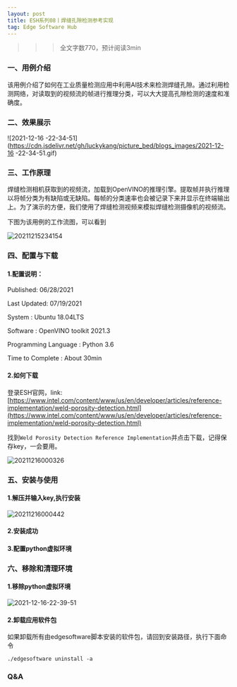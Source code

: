 ```yaml
---
layout: post
title: ESH系列08丨焊缝孔隙检测参考实现
tag: Edge Software Hub
---
```


>>> 全文字数770，预计阅读3min


### 一、用例介绍

该用例介绍了如何在工业质量检测应用中利用AI技术来检测焊缝孔隙。通过利用检测网络，对读取到的视频流的帧进行推理分类，可以大大提高孔隙检测的速度和准确度。

### 二、效果展示

![2021-12-16 -22-34-51](https://cdn.jsdelivr.net/gh/luckykang/picture_bed/blogs_images/2021-12-16 -22-34-51.gif)

### 三、工作原理

焊缝检测相机获取到的视频流，加载到OpenVINO的推理引擎。提取帧并执行推理以将帧分类为有缺陷或无缺陷。每帧的分类速率也会被记录下来并显示在终端输出上。为了演示的方便，我们使用了焊缝检测视频来模拟焊缝检测摄像机的视频流。

下图为该用例的工作流图，可以看到

![20211215234154](https://cdn.jsdelivr.net/gh/luckykang/picture_bed/blogs_images/20211215234154.png)

### 四、配置与下载

#### 1.配置说明：

Published: 06/28/2021  

Last Updated: 07/19/2021

System : Ubuntu 18.04LTS

Software : OpenVINO toolkit 2021.3

Programming Language : Python 3.6

Time to Complete : About 30min

#### 2.如何下载

登录ESH官网，link:[https://www.intel.com/content/www/us/en/developer/articles/reference-implementation/weld-porosity-detection.html](https://www.intel.com/content/www/us/en/developer/articles/reference-implementation/weld-porosity-detection.html)

找到`Weld Porosity Detection Reference Implementation`并点击下载，记得保存key，一会要用。

![20211216000326](https://cdn.jsdelivr.net/gh/luckykang/picture_bed/blogs_images/20211216000326.png)







### 五、安装与使用

#### 1.解压并输入key,执行安装

![20211216000442](https://cdn.jsdelivr.net/gh/luckykang/picture_bed/blogs_images/20211216000442.png)

#### 2.安装成功



#### 3.配置python虚拟环境






### 六、移除和清理环境

#### 1.移除python虚拟环境

![2021-12-16-22-39-51](https://cdn.jsdelivr.net/gh/luckykang/picture_bed/blogs_images/2021-12-16-22-39-51.png)

#### 2.卸载应用软件包

如果卸载所有由edgesoftware脚本安装的软件包，请回到安装路径，执行下面命令

    ./edgesoftware uninstall -a



### Q&A




